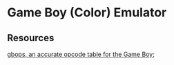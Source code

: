 # Game Boy (Color) Emulator

## Resources

[gbops, an accurate opcode table for the Game Boy](https://izik1.github.io/gbops/index.html);

